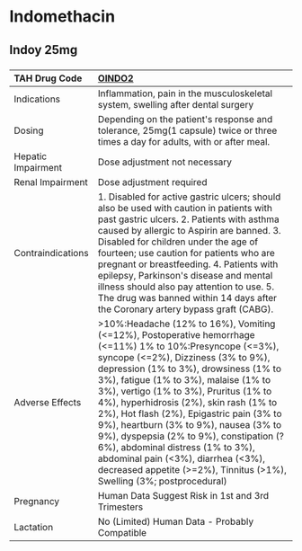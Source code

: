 # Indomethacin

## Indoy 25mg

##### 

| TAH Drug Code      | [OINDO2](https://www.tahsda.org.tw/drugs/hissearch.php?drug_code=OINDO2)                                                                                                                                                                                                                                                                                                                                                                                                                                                                                                                                |
|:-------------------|:--------------------------------------------------------------------------------------------------------------------------------------------------------------------------------------------------------------------------------------------------------------------------------------------------------------------------------------------------------------------------------------------------------------------------------------------------------------------------------------------------------------------------------------------------------------------------------------------------------|
| Indications        | Inflammation, pain in the musculoskeletal system, swelling after dental surgery                                                                                                                                                                                                                                                                                                                                                                                                                                                                                                                         |
| Dosing             | Depending on the patient's response and tolerance, 25mg(1 capsule) twice or three times a day for adults, with or after meal.                                                                                                                                                                                                                                                                                                                                                                                                                                                                           |
| Hepatic Impairment | Dose adjustment not necessary                                                                                                                                                                                                                                                                                                                                                                                                                                                                                                                                                                           |
| Renal Impairment   | Dose adjustment required                                                                                                                                                                                                                                                                                                                                                                                                                                                                                                                                                                                |
| Contraindications  | 1. Disabled for active gastric ulcers; should also be used with caution in patients with past gastric ulcers. 2. Patients with asthma caused by allergic to Aspirin are banned. 3. Disabled for children under the age of fourteen; use caution for patients who are pregnant or breastfeeding. 4. Patients with epilepsy, Parkinson's disease and mental illness should also pay attention to use. 5. The drug was banned within 14 days after the Coronary artery bypass graft (CABG).                                                                                                                |
| Adverse Effects    | >10%:Headache (12% to 16%), Vomiting (<=12%), Postoperative hemorrhage (<=11%) 1% to 10%:Presyncope (<=3%), syncope (<=2%), Dizziness (3% to 9%), depression (1% to 3%), drowsiness (1% to 3%), fatigue (1% to 3%), malaise (1% to 3%), vertigo (1% to 3%), Pruritus (1% to 4%), hyperhidrosis (2%), skin rash (1% to 2%), Hot flash (2%), Epigastric pain (3% to 9%), heartburn (3% to 9%), nausea (3% to 9%), dyspepsia (2% to 9%), constipation (?6%), abdominal distress (1% to 3%), abdominal pain (<3%), diarrhea (<3%), decreased appetite (>=2%), Tinnitus (>1%), Swelling (3%; postprocedural) |
| Pregnancy          | Human Data Suggest Risk in 1st and 3rd Trimesters                                                                                                                                                                                                                                                                                                                                                                                                                                                                                                                                                       |
| Lactation          | No (Limited) Human Data - Probably Compatible                                                                                                                                                                                                                                                                                                                                                                                                                                                                                                                                                           |

